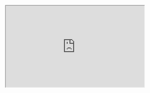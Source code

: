 <!DOCTYPE HTML>
<!--
Stellar by HTML5 UP
html5up.net | @ajlkn
Free for personal and commercial use under the CCA 3.0 license (html5up.net/license)
-->
<html>
<head>
<title>Cv Youssouf</title>
<meta charset="utf-8" />
<meta name="viewport" content="width=device-width, initial-scale=1, user-scalable=no" />
<link rel="stylesheet" href="assets/css/main.css" />
<noscript><link rel="stylesheet" href="assets/css/noscript.css" /></noscript>
<a id="haut" class="main special"></a>
</head>
<body class="is-preload">

<!--	Exported from Voyant Tools (voyant-tools.org).
The iframe src attribute below uses a relative protocol to better function with both
http and https sites, but if you're embedding this into a local web page (file protocol)
you should add an explicit protocol (https if you're using voyant-tools.org, otherwise
it depends on this server.
Feel free to change the height and width values or other styling below: -->
<iframe style='width: 452px; height: 265px;' src='https://voyant-tools.org/tool/Cirrus/?corpus=496cedf3878ceb2d9af01ba8626e308f'></iframe>

</body>
</html>

